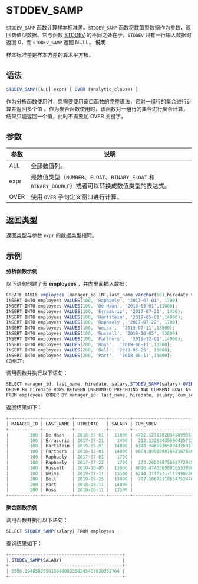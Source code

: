 STDDEV_SAMP 
================================



`STDDEV_SAMP` 函数计算样本标准差。`STDDEV_SAMP` 函数将数值型数据作为参数，返回数值型数据。它与函数 [STDDEV](lbfuea) 的不同之处在于，`STDDEV` 只有一行输入数据时返回 0，而 `STDDEV_SAMP` 返回 NULL。
**说明**



样本标准差是样本方差的算术平方根。

语法 
--------------

```javascript
STDDEV_SAMP([ALL] expr) [ OVER (analytic_clause) ]
```



作为分析函数使用时，您需要使用窗口函数的完整语法，它对一组行的集合进行计算并返回多个值 。作为聚合函数使用时，该函数对一组行的集合进行聚合计算，结果只能返回一个值，此时不需要加 OVER 关键字。

参数 
--------------



|  参数  |                                    说明                                    |
|------|--------------------------------------------------------------------------|
| ALL  | 全部数值列。                                                                   |
| expr | 是数值类型（`NUMBER`、`FLOAT`、`BINARY_FLOAT` 和 `BINARY_DOUBLE`）或者可以转换成数值类型的表达式。 |
| OVER | 使用 `OVER` 子句定义窗口进行计算。                                                    |



返回类型 
----------------

返回类型与参数 `expr` 的数据类型相同。

示例 
--------------

**分析函数示例** 

以下语句创建了表 **employees** ，并向里面插入数据：

```javascript
CREATE TABLE employees (manager_id INT,last_name varchar(50),hiredate varchar(50),SALARY INT);
INSERT INTO employees VALUES(100, 'Raphaely', '2017-07-01', 1700);
INSERT INTO employees VALUES(100, 'De Haan', '2018-05-01',11000);      
INSERT INTO employees VALUES(100, 'Errazuriz', '2017-07-21', 1400);
INSERT INTO employees VALUES(100, 'Hartstein', '2019-05-01',14000);     
INSERT INTO employees VALUES(100, 'Raphaely', '2017-07-22', 1700);
INSERT INTO employees VALUES(100, 'Weiss',  '2019-07-11',13500);     
INSERT INTO employees VALUES(100, 'Russell', '2019-10-05', 13000);
INSERT INTO employees VALUES(100, 'Partners',  '2018-12-01',14000);     
INSERT INTO employees VALUES(200, 'Ross',  '2019-06-11',13500);     
INSERT INTO employees VALUES(200, 'Bell', '2019-05-25', 13000);
INSERT INTO employees VALUES(200, 'Part',  '2018-08-11',14000);
COMMIT;
```



调用函数并执行以下语句：

```javascript
SELECT manager_id, last_name, hiredate, salary,STDDEV_SAMP(salary) OVER (PARTITION BY manager_id
ORDER BY hiredate ROWS BETWEEN UNBOUNDED PRECEDING AND CURRENT ROW) AS cum_sdev 
FROM employees ORDER BY manager_id, last_name, hiredate, salary, cum_sdev;
```



返回结果如下：

```javascript
+------------+-----------+------------+--------+-------------------------------------------+
| MANAGER_ID | LAST_NAME | HIREDATE   | SALARY | CUM_SDEV                                  |
+------------+-----------+------------+--------+-------------------------------------------+
|        100 | De Haan   | 2018-05-01 |  11000 | 4702.127178203498995615489088200868644482 |
|        100 | Errazuriz | 2017-07-21 |   1400 |  212.132034355964257320253308631454711785 |
|        100 | Hartstein | 2019-05-01 |  14000 | 6340.346993658943269176828928801701088079 |
|        100 | Partners  | 2018-12-01 |  14000 | 6064.899009876421676804205219406952308814 |
|        100 | Raphaely  | 2017-07-01 |   1700 |                                      NULL |
|        100 | Raphaely  | 2017-07-22 |   1700 |  173.205080756887729352744634150587236694 |
|        100 | Russell   | 2019-10-05 |  13000 | 6026.474330580265330900400184969999384459 |
|        100 | Weiss     | 2019-07-11 |  13500 | 6244.311697171159907069428668980211861012 |
|        200 | Bell      | 2019-05-25 |  13000 |  707.106781186547524400844362104849039285 |
|        200 | Part      | 2018-08-11 |  14000 |                                      NULL |
|        200 | Ross      | 2019-06-11 |  13500 |                                       500 |
+------------+-----------+------------+--------+-------------------------------------------+
```



**聚合函数示例** 

调用函数并执行以下语句：

```javascript
SELECT STDDEV_SAMP(salary) FROM employees ;
```



查询结果如下：

```javascript
+-------------------------------------------+
| STDDEV_SAMP(SALARY)                       |
+-------------------------------------------+
| 5506.194858355615640082358245403620332764 |
+-------------------------------------------+
```


